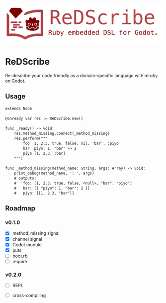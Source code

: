 <img src="icon/icon_with_title.png" alt="logo">

# ReDScribe
Re-describe your code friendly as a domain-specific language with mruby on Godot.


## Usage
```gdscript
extends Node

@onready var res := ReDScribe.new()

func _ready() -> void:
    res.method_missing.connect(_method_missing)
    res.perform("""
        foo  1, 2.3, true, false, nil, 'bar', :piyo
        bar  piyo: 1, 'bar' => 2 
        piyo [1, 2.3, :bar]
    """)

func _method_missing(method_name: String, args: Array) -> void:
    print_debug(method_name, ': ', args)
    # outputs:
    #   foo: [1, 2.3, true, false, <null>, "bar", "piyo"]
    #   bar: [{ "piyo": 1, "bar": 2 }]
    #   piyo: [[1, 2.3, "bar"]]
```

## Roadmap

### v0.1.0
* [x] method_missing signal
* [x] channel signal
* [x] Godot module
* [x] puts
* [ ] boot.rb
* [ ] require

### v0.2.0
* [ ] REPL
* [ ] cross-compiling




